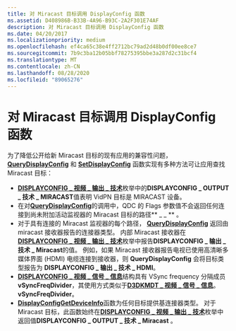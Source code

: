 ```yaml
---
title: 对 Miracast 目标调用 DisplayConfig 函数
ms.assetid: D408986B-B33B-4A96-B93C-2A2F301E74AF
description: 对 Miracast 目标调用 DisplayConfig 函数
ms.date: 04/20/2017
ms.localizationpriority: medium
ms.openlocfilehash: ef4ca65c38e4ff2712bc79ad2d48b0df00ee8ce7
ms.sourcegitcommit: 7b9c3ba12b05bbf78275395bbe3a287d2c31bcf4
ms.translationtype: MT
ms.contentlocale: zh-CN
ms.lasthandoff: 08/28/2020
ms.locfileid: "89065276"
---
```

# <a name="calling-displayconfig-functions-for-a-miracast-target"></a>对 Miracast 目标调用 DisplayConfig 函数


为了降低公开给新 Miracast 目标的现有应用的兼容性问题， [**QueryDisplayConfig**](/windows/desktop/api/winuser/nf-winuser-querydisplayconfig) 和 [**SetDisplayConfig**](/windows/desktop/api/winuser/nf-winuser-setdisplayconfig) 函数实现有多种方法可让应用查找 Miracast 目标：

-   [**DISPLAYCONFIG \_ 视频 \_ 输出 \_ 技术**](/windows/desktop/api/wingdi/ne-wingdi-displayconfig_video_output_technology)枚举中的**DISPLAYCONFIG \_ OUTPUT \_ 技术 \_ MIRACAST**值表明 VidPN 目标是 MIRACAST 设备。
-   在对[**QueryDisplayConfig**](/windows/desktop/api/winuser/nf-winuser-querydisplayconfig)的调用中，QDC 的 Flags 参数值不会返回任何连接到尚未附加活动监视器的 Miracast 目标的路径** \_ \_ ** 。
-   对于具有连接的 Miracast 监视器的每个路径， [**QueryDisplayConfig**](/windows/desktop/api/winuser/nf-winuser-querydisplayconfig) 返回由 miracast 接收器报告的连接器类型。 内部 Miracast 接收器在[**DISPLAYCONFIG \_ 视频 \_ 输出 \_ 技术**](/windows/desktop/api/wingdi/ne-wingdi-displayconfig_video_output_technology)枚举中报告**DISPLAYCONFIG \_ 输出 \_ 技术 \_ Miracast**的值。 例如，如果 Miracast 接收器报告电视已使用高清晰多媒体界面 (HDMI) 电缆连接到接收器，则 **QueryDisplayConfig** 会将目标类型报告为 **DISPLAYCONFIG \_ 输出 \_ 技术 \_ HDMI**。
-   [**DISPLAYCONFIG \_ 视频 \_ 信号 \_ 信息**](/windows/desktop/api/wingdi/ns-wingdi-displayconfig_video_signal_info)结构具有 VSync frequency 分隔成员**vSyncFreqDivider**，其使用方式类似于[**D3DKMDT \_ 视频 \_ 信号 \_ 信息**](/windows-hardware/drivers/ddi/d3dkmdt/ns-d3dkmdt-_d3dkmdt_video_signal_info)。**vSyncFreqDivider**。
-   [**DisplayConfigGetDeviceInfo**](/windows/desktop/api/winuser/nf-winuser-displayconfiggetdeviceinfo)函数为任何目标提供基连接器类型。 对于 Miracast 目标，此函数始终在[**DISPLAYCONFIG \_ 视频 \_ 输出 \_ 技术**](/windows/desktop/api/wingdi/ne-wingdi-displayconfig_video_output_technology)枚举中返回值**DISPLAYCONFIG \_ OUTPUT \_ 技术 \_ Miracast** 。

 

